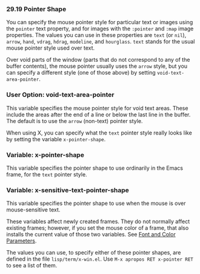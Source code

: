 

### 29.19 Pointer Shape

You can specify the mouse pointer style for particular text or images using the `pointer` text property, and for images with the `:pointer` and `:map` image properties. The values you can use in these properties are `text` (or `nil`), `arrow`, `hand`, `vdrag`, `hdrag`, `modeline`, and `hourglass`. `text` stands for the usual mouse pointer style used over text.

Over void parts of the window (parts that do not correspond to any of the buffer contents), the mouse pointer usually uses the `arrow` style, but you can specify a different style (one of those above) by setting `void-text-area-pointer`.

### User Option: **void-text-area-pointer**

This variable specifies the mouse pointer style for void text areas. These include the areas after the end of a line or below the last line in the buffer. The default is to use the `arrow` (non-text) pointer style.

When using X, you can specify what the `text` pointer style really looks like by setting the variable `x-pointer-shape`.

### Variable: **x-pointer-shape**

This variable specifies the pointer shape to use ordinarily in the Emacs frame, for the `text` pointer style.

### Variable: **x-sensitive-text-pointer-shape**

This variable specifies the pointer shape to use when the mouse is over mouse-sensitive text.

These variables affect newly created frames. They do not normally affect existing frames; however, if you set the mouse color of a frame, that also installs the current value of those two variables. See [Font and Color Parameters](Font-and-Color-Parameters.html).

The values you can use, to specify either of these pointer shapes, are defined in the file `lisp/term/x-win.el`. Use `M-x apropos RET x-pointer RET` to see a list of them.
